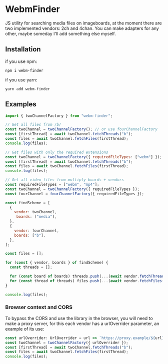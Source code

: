 # WebmFinder
JS utility for searching media files on imageboards, at the moment there are two implemented vendors: 2ch and 4chan. You can make adapters for any other, maybe someday I'll add something else myself.

## Installation
if you use npm: 

```npm i webm-finder```

if you use yarn:

```yarn add webm-finder```

## Examples

```javascript
import { twoChannelFactory } from "webm-finder";

// Get all files from /b/
const twoChannel = twoChannelFactory(); // or use fourChannelFactory
const [firstThread] = await twoChannel.fetchThreads("b");
const files = await twoChannel.fetchFiles(firstThread);
console.log(files);

// Get files with only the required extensions
const twoChannel = twoChannelFactory({ requiredFileTypes: ["webm"] }); // or use fourChannelFactory
const [firstThread] = await twoChannel.fetchThreads("b");
const files = await twoChannel.fetchFiles(firstThread);
console.log(files);

// Get all video files from multiply boards + vendors
const requiredFileTypes = ["webm", "mp4"];
const twoChannel = twoChannelFactory({ requiredFileTypes });
const fourChannel = fourChannelFactory({ requiredFileTypes });

const findScheme = [
  {
    vendor: twoChannel,
     boards: ["media"],
  },
  {
    vendor: fourChannel,
    boards: ["b"],
  },
];

const files = [];

for (const { vendor, boards } of findScheme) {
  const threads = [];

  for (const board of boards) threads.push(...(await vendor.fetchThreads(board)));
  for (const thread of threads) files.push(...(await vendor.fetchFiles(thread)));
}

console.log(files);
```

### Browser context and CORS

To bypass the CORS and use the library in the browser, you will need to make a proxy server, for this each vendor has a urlOverrider parameter, an example of its use:
```javascript
const urlOverrider: UrlOverrider = url => `https://proxy.example/${url}`;
const twoChannel = twoChannelFactory({ urlOverrider });
const [firstThread] = await twoChannel.fetchThreads("b");
const files = await twoChannel.fetchFiles(firstThread);
console.log(files);
```
